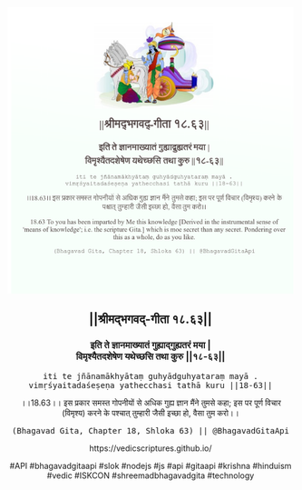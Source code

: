 <img src="../../asset/BG_18_63.png"/>
<center><h2>||श्रीमद्‍भगवद्‍-गीता १८.६३||</h2>
<h3>इति ते ज्ञानमाख्यातं गुह्याद्गुह्यतरं मया |<br/>विमृश्यैतदशेषेण यथेच्छसि तथा कुरु ||१८-६३||</h3>
<pre>iti te jñānamākhyātaṃ guhyādguhyataraṃ mayā .<br/>vimṛśyaitadaśeṣeṇa yathecchasi tathā kuru ||18-63||</pre>
<p>।।18.63।। इस प्रकार समस्त गोपनीयों से अधिक गुह्य ज्ञान मैंने तुमसे कहा; इस पर पूर्ण विचार (विमृश्य) करने के पश्चात् तुम्हारी जैसी इच्छा हो, वैसा तुम करो।।</p>
<pre>(Bhagavad Gita, Chapter 18, Shloka 63) || @BhagavadGitaApi</pre><p>https://vedicscriptures.github.io/</p><p>#API #bhagavadgitaapi #slok #nodejs #js #api #gitaapi #krishna #hinduism #vedic #ISKCON #shreemadbhagavadgita #technology</p></center>